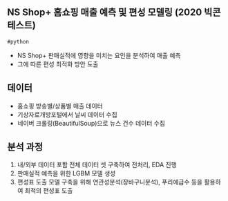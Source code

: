 ## NS Shop+ 홈쇼핑 매출 예측 및 편성 모델링 (2020 빅콘테스트)
`#python`
- NS Shop+ 판매실적에 영향을 미치는 요인을 분석하여 매출 예측
- 그에 따른 편성 최적화 방안 도출

## 데이터
- 홈쇼핑 방송별/상품별 매출 데이터
- 기상자료개방포털에서 날씨 데이터 수집
- 네이버 크롤링(BeautifulSoup)으로 뉴스 건수 데이터 수집

## 분석 과정
1. 내/외부 데이터 포함 전체 데이터 셋 구축하여 전처리, EDA 진행
2. 판매실적 예측을 위한 LGBM 모델 생성
3. 편성표 도출 모델 구축을 위해 연관성분석(장바구니분석), 푸리에급수 등을 활용하여 최적의 편성표 도출 